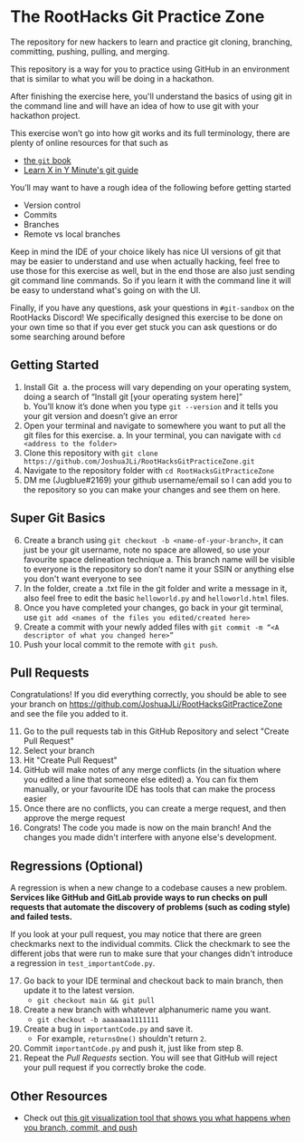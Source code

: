 # The RootHacks Git Practice Zone

The repository for new hackers to learn and practice git cloning, branching, committing, pushing, pulling, and merging.

This repository is a way for you to practice using GitHub in an environment that is similar to what you will be doing in a hackathon.  

After finishing the exercise here, you'll understand the basics of using git in the command line and will have an idea of how to use git with your hackathon project.

This exercise won’t go into how git works and its full terminology, there are plenty of online resources for that such as 
- [the `git` book](https://git-scm.com/book/en/v2)
- [Learn X in Y Minute's git guide](https://learnxinyminutes.com/docs/git/)

You’ll may want to have a rough idea of the following before getting started
-   Version control
-   Commits    
-   Branches
-   Remote vs local branches

Keep in mind the IDE of your choice likely has nice UI versions of git that may be easier to understand and use when actually hacking, feel free to use those for this exercise as well, but in the end those are also just sending git command line commands. So if you learn it with the command line it will be easy to understand what's going on with the UI.

Finally, if you have any questions, ask your questions in `#git-sandbox` on the RootHacks Discord! We specifically designed this exercise to be done on your own time so that if you ever get stuck you can ask questions or do some searching around before 

## Getting Started
1.  Install Git 
	a.  the process will vary depending on your operating system, doing a search of “Install git [your operating system here]”   
	b.  You’ll know it’s done when you type `git --version` and it tells you your git version and doesn’t give an error
2.  Open your terminal and navigate to somewhere you want to put all the git files for this exercise. 
	a. In your terminal, you can navigate with `cd <address to the folder>`
3.  Clone this repository with `git clone https://github.com/JoshuaJLi/RootHacksGitPracticeZone.git`
4.  Navigate to the repository folder with `cd RootHacksGitPracticeZone`
5.  DM me (Jugblue#2169) your github username/email so I can add you to the repository so you can make your changes and see them on here.
    
## Super Git Basics
6.  Create a branch using `git checkout -b <name-of-your-branch>`, it can just be your git username, note no space are allowed, so use your favourite space delineation technique
	a. This branch name will be visible to everyone is the repository so don’t name it your SSIN or anything else you don't want everyone to see
7.  In the folder, create a .txt file in the git folder and write a message in it, also feel free to edit the basic `helloworld.py` and `helloworld.html` files.
8.  Once you have completed your changes, go back in your git terminal, use `git add <names of the files you edited/created here>`
9.  Create a commit with your newly added files with `git commit -m “<A descriptor of what you changed here>”`
10.  Push your local commit to the remote with `git push`.

## Pull Requests
Congratulations! If you did everything correctly, you should be able to see your branch on https://github.com/JoshuaJLi/RootHacksGitPracticeZone and see the file you added to it. 

11. Go to the pull requests tab in this GitHub Repository and select "Create Pull Request"
12. Select your branch
13. Hit "Create Pull Request"
14. GitHub will make notes of any merge conflicts (in the situation where you edited a line that someone else edited)
  a. You can fix them manually, or your favourite IDE has tools that can make the process easier
15. Once there are no conflicts, you can create a merge request, and then approve the merge request
16. Congrats! The code you made is now on the main branch! And the changes you made didn't interfere with anyone else's development.

## Regressions (Optional)

A regression is when a new change to a codebase causes a new problem. **Services like GitHub and GitLab provide ways to run checks on pull requests that automate the discovery of problems (such as coding style) and failed tests.**

If you look at your pull request, you may notice that there are green checkmarks next to the individual commits. Click the checkmark to see the different jobs that were run to make sure that your changes didn't introduce a regression in `test_importantCode.py`.

17. Go back to your IDE terminal and checkout back to main branch, then update it to the latest version.
	- `git checkout main && git pull`
18. Create a new branch with whatever alphanumeric name you want.
	- `git checkout -b aaaaaaa1111111`
19. Create a bug in `importantCode.py` and save it.
	- For example, `returnsOne()` shouldn't return `2`.
20. Commit `importantCode.py` and push it, just like from step 8.
21. Repeat the *Pull Requests* section. You will see that GitHub will reject your pull request if you correctly broke the code.


## Other Resources
- Check out [this git visualization tool that shows you what happens when you branch, commit, and push](https://git-school.github.io/visualizing-git/#free-remote)
